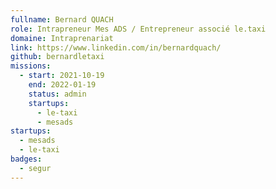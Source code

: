 ```yaml
---
fullname: Bernard QUACH
role: Intrapreneur Mes ADS / Entrepreneur associé le.taxi
domaine: Intraprenariat
link: https://www.linkedin.com/in/bernardquach/
github: bernardletaxi
missions:
  - start: 2021-10-19
    end: 2022-01-19
    status: admin
    startups:
      - le-taxi
      - mesads
startups:
  - mesads
  - le-taxi
badges:
  - segur
---
```

